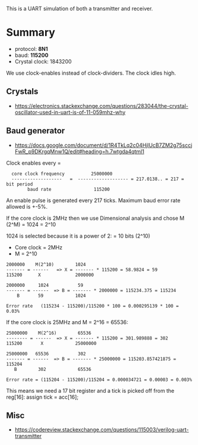 
This is a UART simulation of both a transmitter and receiver.

# Summary
- protocol: **8N1**
- baud: **115200**
- Crystal clock: 1843200

We use clock-enables instead of clock-dividers. The clock idles high.

## Crystals
- https://electronics.stackexchange.com/questions/283044/the-crystal-oscillator-used-in-uart-is-of-11-059mhz-why

## Baud generator
- https://docs.google.com/document/d/1R4TkLq2c04HjlUcB7ZM2g75sccjFwR_p9DKrgqMnw1Q/edit#heading=h.7wtgda4qtml1

Clock enables every =
```
  core clock frequency          25000000
  -------------------   =  ------------------- = 217.0138.. = 217 = bit period
        baud rate                115200
```
An enable pulse is generated every 217 ticks. Maximum baud error rate allowed is +-5%.

If the core clock is 2MHz then we use Dimensional analysis and chose M (2^M) = 1024 = 2^10

1024 is selected because it is a power of 2: = 10 bits (2^10)
- Core clock = 2MHz
- M = 2^10
```
2000000    M(2^10)        1024
------- = ------   => X = ------- * 115200 = 58.9824 = 59
115200      X             2000000

2000000     1024           59
------- = ------  => B = ------- * 2000000 = 115234.375 = 115234
    B       59            1024

Error rate   (115234 - 115200)/115200 * 100 = 0.000295139 * 100 = 0.03%
```

If the core clock is 25MHz and M = 2^16 = 65536:
```
25000000    M(2^16)        65536
-------- = ------  => X = ------- * 115200 = 301.989888 = 302
115200       X            25000000

25000000   65536           302
------- = ------  => B = ------- * 25000000 = 115203.857421875 = 115204
   B        302            65536

Error rate = (115204 - 115200)/115204 = 0.000034721 = 0.00003 = 0.003%

```
This means we need a 17 bit register and a tick is picked off from the reg[16]: assign tick = acc[16];

## Misc
- https://codereview.stackexchange.com/questions/115003/verilog-uart-transmitter
